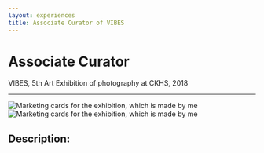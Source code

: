 ```yaml
---
layout: experiences
title: Associate Curator of VIBES
---
```


# Associate Curator
VIBES, 5th Art Exhibition of photography at CKHS, 2018

---

![Marketing cards for the exhibition, which is made by me](assets/images/vibes_1.jpg)
![Marketing cards for the exhibition, which is made by me](assets/images/vibes_2.jpg)

## Description:
